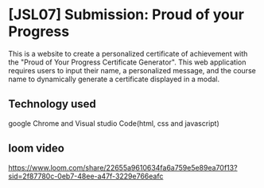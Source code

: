 # [JSL07] Submission: Proud of your Progress

This is a website to create a personalized certificate of achievement with the "Proud of Your Progress Certificate Generator". This web application requires users to input their name, a personalized message, and the course name to dynamically generate a certificate displayed in a modal.

##  Technology used
google Chrome and Visual studio Code(html, css and javascript)

##  loom video 
https://www.loom.com/share/22655a9610634fa6a759e5e89ea70f13?sid=2f87780c-0eb7-48ee-a47f-3229e766eafc
